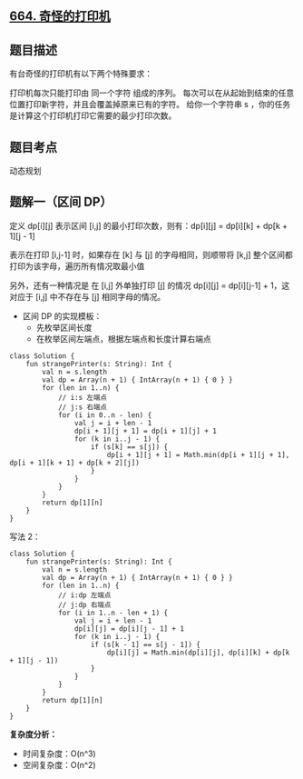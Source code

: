 ## [664. 奇怪的打印机](https://leetcode.cn/problems/strange-printer/description/)

## 题目描述

有台奇怪的打印机有以下两个特殊要求：

打印机每次只能打印由 同一个字符 组成的序列。
每次可以在从起始到结束的任意位置打印新字符，并且会覆盖掉原来已有的字符。
给你一个字符串 s ，你的任务是计算这个打印机打印它需要的最少打印次数。

## 题目考点

动态规划

## 题解一（区间 DP）

定义 dp[i][j] 表示区间 [i,j] 的最小打印次数，则有：dp[i][j] = dp[i][k] + dp[k + 1][j - 1]

表示在打印 [i,j-1] 时，如果存在 [k] 与 [j] 的字母相同，则顺带将 [k,j] 整个区间都打印为该字母，遍历所有情况取最小值

另外，还有一种情况是 在 [i,j] 外单独打印 [j] 的情况 dp[i][j] = dp[i][j-1] + 1，这对应于 [i,j] 中不存在与 [j] 相同字母的情况。

- 区间 DP 的实现模板：
  - 先枚举区间长度
  - 在枚举区间左端点，根据左端点和长度计算右端点

```
class Solution {
    fun strangePrinter(s: String): Int {
        val n = s.length
        val dp = Array(n + 1) { IntArray(n + 1) { 0 } }
        for (len in 1..n) {
            // i:s 左端点
            // j:s 右端点
            for (i in 0..n - len) {
                val j = i + len - 1
                dp[i + 1][j + 1] = dp[i + 1][j] + 1
                for (k in i..j - 1) {
                    if (s[k] == s[j]) {
                        dp[i + 1][j + 1] = Math.min(dp[i + 1][j + 1], dp[i + 1][k + 1] + dp[k + 2][j])
                    }
                }
            }
        }
        return dp[1][n]
    }
}
```

写法 2：

```
class Solution {
    fun strangePrinter(s: String): Int {
        val n = s.length
        val dp = Array(n + 1) { IntArray(n + 1) { 0 } }
        for (len in 1..n) {
            // i:dp 左端点
            // j:dp 右端点
            for (i in 1..n - len + 1) {
                val j = i + len - 1
                dp[i][j] = dp[i][j - 1] + 1
                for (k in i..j - 1) {
                    if (s[k - 1] == s[j - 1]) {
                        dp[i][j] = Math.min(dp[i][j], dp[i][k] + dp[k + 1][j - 1])
                    }
                }
            }
        }
        return dp[1][n]
    }
}
```

**复杂度分析：**

- 时间复杂度：O(n^3)
- 空间复杂度：O(n^2) 
